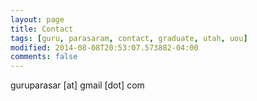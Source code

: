 ```yaml
---
layout: page
title: Contact
tags: [guru, parasaram, contact, graduate, utah, uou]
modified: 2014-08-08T20:53:07.573882-04:00
comments: false
---
```


guruparasar [at] gmail [dot] com
